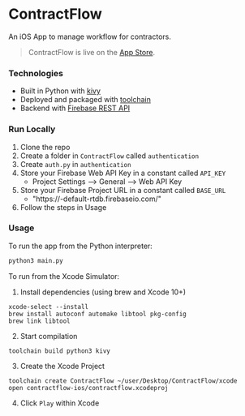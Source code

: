# ContractFlow
An iOS App to manage workflow for contractors.

> ContractFlow is live on the [App Store](https://apps.apple.com/us/app/contractflow/id1637464399).

### Technologies

- Built in Python with [kivy](https://github.com/kivy/kivy)
- Deployed and packaged with [toolchain](https://github.com/kivy/kivy-ios)
- Backend with [Firebase REST API](https://firebase.google.com)

### Run Locally
1. Clone the repo
2. Create a folder in `ContractFlow` called `authentication`
3. Create `auth.py` in `authentication`
4. Store your Firebase Web API Key in a constant called `API_KEY`
    - Project Settings --> General --> Web API Key
5. Store your Firebase Project URL in a constant called `BASE_URL`
    - "https://<your-project-name>-default-rtdb.firebaseio.com/"
5. Follow the steps in Usage


### Usage

To run the app from the Python interpreter:
```bash
python3 main.py
```
To run from the Xcode Simulator:

1. Install dependencies (using brew and Xcode 10+)

```
xcode-select --install
brew install autoconf automake libtool pkg-config
brew link libtool
```

2. Start compilation

```
toolchain build python3 kivy
```

3. Create the Xcode Project
```
toolchain create ContractFlow ~/user/Desktop/ContractFlow/xcode
open contractflow-ios/contractflow.xcodeproj
```

4. Click `Play` within Xcode
